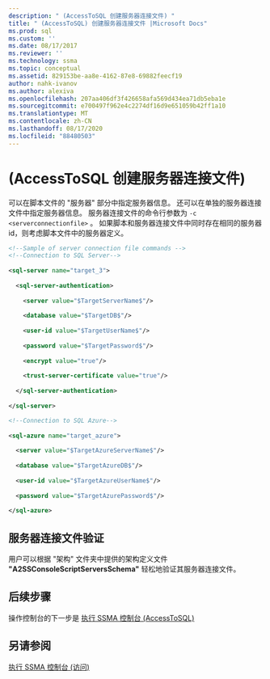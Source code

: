 ```yaml
---
description: " (AccessToSQL 创建服务器连接文件) "
title: " (AccessToSQL) 创建服务器连接文件 |Microsoft Docs"
ms.prod: sql
ms.custom: ''
ms.date: 08/17/2017
ms.reviewer: ''
ms.technology: ssma
ms.topic: conceptual
ms.assetid: 829153be-aa8e-4162-87e8-69882feecf19
author: nahk-ivanov
ms.author: alexiva
ms.openlocfilehash: 207aa406df3f426658afa569d434ea71db5eba1e
ms.sourcegitcommit: e700497f962e4c2274df16d9e651059b42ff1a10
ms.translationtype: MT
ms.contentlocale: zh-CN
ms.lasthandoff: 08/17/2020
ms.locfileid: "88480503"
---
```

# <a name="creating-the-server-connection-files-accesstosql"></a> (AccessToSQL 创建服务器连接文件) 
可以在脚本文件的 "服务器" 部分中指定服务器信息。 还可以在单独的服务器连接文件中指定服务器信息。 服务器连接文件的命令行参数为 `-c <serverconnectionfile>` 。 如果脚本和服务器连接文件中同时存在相同的服务器 id，则考虑脚本文件中的服务器定义。  
  
```xml  
<!--Sample of server connection file commands -->  
<!--Connection to SQL Server-->  
  
<sql-server name="target_3">  
  
  <sql-server-authentication>  
  
    <server value="$TargetServerName$"/>  
  
    <database value="$TargetDB$"/>  
  
    <user-id value="$TargetUserName$"/>  
  
    <password value="$TargetPassword$"/>  
  
    <encrypt value="true"/>  
  
    <trust-server-certificate value="true"/>  
  
  </sql-server-authentication>  
  
</sql-server>  
```  
  
```xml  
<!--Connection to SQL Azure-->  
  
<sql-azure name="target_azure">  
  
  <server value="$TargetAzureServerName$"/>  
  
  <database value="$TargetAzureDB$"/>  
  
  <user-id value="$TargetAzureUserName$"/>  
  
  <password value="$TargetAzurePassword$"/>  
  
</sql-azure>  
```  
  
## <a name="server-connection-file-validation"></a>服务器连接文件验证  
用户可以根据 "架构" 文件夹中提供的架构定义文件 **"A2SSConsoleScriptServersSchema"** 轻松地验证其服务器连接文件。  
  
## <a name="next-step"></a>后续步骤  
操作控制台的下一步是 [执行 SSMA 控制台 &#40;AccessToSQL&#41;](../../ssma/access/executing-the-ssma-console-accesstosql.md)  
  
## <a name="see-also"></a>另请参阅  
[执行 SSMA 控制台 (访问) ](https://msdn.microsoft.com/aa1bf665-8dc0-4259-b36f-46ae67197a43)  
  
